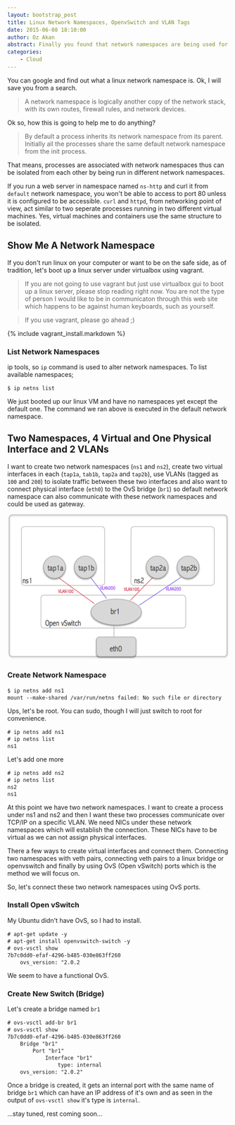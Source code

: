 ```yaml
---
layout: bootstrap_post
title: Linux Network Namespaces, OpenvSwitch and VLAN Tags
date: 2015-06-08 18:10:00
author: Oz Akan
abstract: Finally you found that network namespaces are being used for so long in so many places.
categories:
    - Cloud
---
```


You can google and find out what a linux network namespace is. Ok, I will save you from a search.

> A network namespace is logically another copy of the network stack, with its own routes, firewall rules, and network devices.

Ok so, how this is going to help me to do anything?

> By default a process inherits its network namespace from its parent. Initially all the processes share the same default network namespace from the init process.

That means, processes are associated with network namespaces thus can be isolated from each other by being run in different network namespaces.

If you run a web server in namespace named `ns-http` and curl it from `default` network namespace, you won't be able to access to port 80 unless it is configured to be accessible. `curl` and `httpd`, from networking point of view, act similar to two seperate processes running in two different virtual machines. Yes, virtual machines and containers use the same structure to be isolated.

## Show Me A Network Namespace

If you don't run linux on your computer or want to be on the safe side, as of tradition, let's boot up a linux server under virtualbox using vagrant. 

> If you are not going to use vagrant but just use virtualbox gui to boot up a linux server, please stop reading right now. You are not the type of person I would like to be in communicaton through this web site which happens to be against human keyboards, such as yourself. 

> If you use vagrant, please go ahead ;)

{% include vagrant_install.markdown %}

<a name="start_of_OvS"></a> 
### List Network Namespaces

ip tools, so `ip` command is used to alter network namespaces. To list available namespaces;

    $ ip netns list
    
We just booted up our linux VM and have no namespaces yet except the default one. The command we ran above is executed in the default network namespace. 

## Two Namespaces, 4 Virtual and One Physical Interface and 2 VLANs

I want to create two network namespaces (`ns1` and `ns2`), create two virtual interfaces in each (`tap1a`, `tab1b`, `tap2a` and `tap2b`), use VLANs (tagged as `100` and `200`) to isolate traffic between these two interfaces and also want to connect physical interface (`eth0`) to the OvS bridge (`br1`) so default network namespace can also communicate with these network namespaces and could be used as gateway.

![openvswitch diagram](/images/ovs_vlans.png)

### Create Network Namespace

    $ ip netns add ns1
    mount --make-shared /var/run/netns failed: No such file or directory
    
Ups, let's be root. You can sudo, though I will just switch to root for convenience. 

    # ip netns add ns1
    # ip netns list
    ns1

Let's add one more

    # ip netns add ns2
    # ip netns list
    ns2
    ns1

At this point we have two network namespaces. I want to create a process under ns1 and ns2 and then I want these two processes communicate over TCP/IP on a specific VLAN. We need NICs under these network namespaces which will establish the connection. These NICs have to be virtual as we can not assign physical interfaces.

There a few ways to create virtual interfaces and connect them. Connecting two namespaces with veth pairs, connecting veth pairs to a linux bridge or openvswitch and finally by using OvS (Open vSwitch) ports which is the method we will focus on.

So, let's connect these two network namespaces using OvS ports.

### Install Open vSwitch

My Ubuntu didn't have OvS, so I had to install.

    # apt-get update -y
    # apt-get install openvswitch-switch -y
    # ovs-vsctl show
    7b7c0dd0-efaf-4296-b485-030e863ff260
        ovs_version: "2.0.2

We seem to have a functional OvS.

### Create New Switch (Bridge)

Let's create a bridge named `br1`

    # ovs-vsctl add-br br1
    # ovs-vsctl show
    7b7c0dd0-efaf-4296-b485-030e863ff260
        Bridge "br1"
            Port "br1"
                Interface "br1"
                    type: internal
        ovs_version: "2.0.2"

Once a bridge is created, it gets an internal port with the same name of bridge `br1` which can have an IP address of it's own and as seen in the output of `ovs-vsctl show` it's type is `internal`.


<p class="highlight">...stay tuned, rest coming soon...</p>
